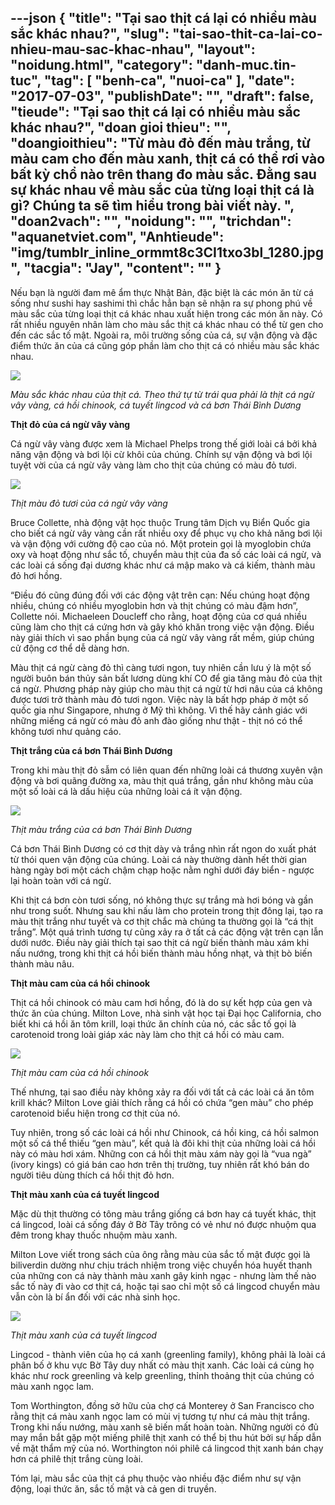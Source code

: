 ---json
{
    "title": "Tại sao thịt cá lại có nhiều màu sắc khác nhau?",
    "slug": "tai-sao-thit-ca-lai-co-nhieu-mau-sac-khac-nhau",
    "layout": "noidung.html",
    "category": "danh-muc.tin-tuc",
    "tag": [
        "benh-ca",
        "nuoi-ca"
    ],
    "date": "2017-07-03",
    "publishDate": "",
    "draft": false,
    "tieude": "Tại sao thịt cá lại có nhiều màu sắc khác nhau?",
    "doan gioi thieu": "",
    "doangioithieu": "Từ màu đỏ đến màu trắng, từ màu cam cho đến màu xanh, thịt cá có thể rơi vào bất kỳ chổ nào trên thang đo màu sắc. Đằng sau sự khác nhau về màu sắc của từng loại thịt cá là gì? Chúng ta sẽ tìm hiểu trong bài viết này. ",
    "doan2vach": "",
    "noidung": "",
    "trichdan": "aquanetviet.com",
    "Anhtieude": "img/tumblr_inline_ormmt8c3CI1txo3bl_1280.jpg",
    "tacgia": "Jay",
    "__content__": ""
}
---
<p>Nếu bạn l&agrave; người đam m&ecirc; ẩm thực Nhật Bản, đặc biệt l&agrave; c&aacute;c m&oacute;n ăn từ c&aacute; sống như sushi hay sashimi th&igrave; chắc hẳn bạn sẽ nhận ra sự phong ph&uacute; về m&agrave;u sắc của từng loại thịt c&aacute; kh&aacute;c nhau xuất hiện trong c&aacute;c m&oacute;n ăn n&agrave;y. C&oacute; rất nhiều nguy&ecirc;n nh&acirc;n l&agrave;m cho m&agrave;u sắc thịt c&aacute; kh&aacute;c nhau c&oacute; thể từ gen cho đến c&aacute;c sắc tố mật. Ngo&agrave;i ra, m&ocirc;i trường sống của c&aacute;, sự vận động v&agrave; đặc điểm thức ăn của c&aacute; cũng g&oacute;p phần l&agrave;m cho thịt c&aacute; c&oacute; nhiều m&agrave;u sắc kh&aacute;c nhau.</p>

<p><img src="http://68.media.tumblr.com/e4a29669c00f5d56f65bcbb6dff96bf2/tumblr_inline_ormmfaQj5G1txo3bl_1280.jpg" /></p>

<p><em>M&agrave;u sắc kh&aacute;c nhau của thịt c&aacute;. Theo thứ tự từ tr&aacute;i qua phải l&agrave; thịt c&aacute; ngừ v&acirc;y v&agrave;ng, c&aacute; hồi chinook, c&aacute; tuyết lingcod v&agrave; c&aacute; bơn Th&aacute;i B&igrave;nh Dương&nbsp;</em></p>

<p><strong>Thịt đỏ của c&aacute; ngừ v&acirc;y v&agrave;ng</strong></p>

<p>C&aacute; ngừ v&acirc;y v&agrave;ng được xem l&agrave; Michael Phelps trong thế giới lo&agrave;i c&aacute; bởi khả năng vận động v&agrave; bơi lội cừ kh&ocirc;i của ch&uacute;ng. Ch&iacute;nh sự vận động v&agrave; bơi lội tuyệt vời của c&aacute; ngừ v&acirc;y v&agrave;ng l&agrave;m cho thịt của ch&uacute;ng c&oacute; m&agrave;u đỏ tươi.</p>

<p><img src="http://68.media.tumblr.com/d7946b57b36da9c68d8fad485faa587d/tumblr_inline_ormmg01b551txo3bl_1280.jpg" /></p>

<p><em>Thịt m&agrave;u đỏ tươi của c&aacute; ngừ v&acirc;y v&agrave;ng</em></p>

<p>Bruce Collette, nh&agrave; động vật học thuộc Trung t&acirc;m Dịch vụ Biển Quốc gia cho biết c&aacute; ngừ v&acirc;y v&agrave;ng cần rất nhiều oxy để phục vụ cho khả năng bơi lội v&agrave; vận động với cường độ cao của n&oacute;. Một protein gọi l&agrave; myoglobin chứa oxy v&agrave; hoạt động như sắc tố, chuyển m&agrave;u thịt của đa số c&aacute;c lo&agrave;i c&aacute; ngừ, v&agrave; c&aacute;c lo&agrave;i c&aacute; sống đại dương kh&aacute;c như c&aacute; mập mako v&agrave; c&aacute; kiếm, th&agrave;nh m&agrave;u đỏ hơi hồng.</p>

<p>&ldquo;Điều đ&oacute; cũng đ&uacute;ng đối với c&aacute;c động vật tr&ecirc;n cạn: Nếu ch&uacute;ng hoạt động nhiều, ch&uacute;ng c&oacute; nhiều myoglobin hơn v&agrave; thịt ch&uacute;ng c&oacute; m&agrave;u đậm hơn&rdquo;, Collette n&oacute;i. Michaeleen Doucleff cho rằng, hoạt động của cơ qu&aacute; nhiều cũng l&agrave;m cho thịt c&aacute; cứng hơn v&agrave; g&acirc;y kh&oacute; khăn trong việc vận động. Điều n&agrave;y giải th&iacute;ch v&igrave; sao phần bụng của c&aacute; ngừ v&acirc;y v&agrave;ng rất mềm, gi&uacute;p ch&uacute;ng cử động cơ thể dễ d&agrave;ng hơn.</p>

<p>M&agrave;u thịt c&aacute; ngừ c&agrave;ng đỏ th&igrave; c&agrave;ng tươi ngon, tuy nhi&ecirc;n cần lưu &yacute; l&agrave; một số người bu&ocirc;n b&aacute;n thủy sản bất lương d&ugrave;ng kh&iacute; CO để gia tăng m&agrave;u đỏ của thịt c&aacute; ngừ. Phương ph&aacute;p n&agrave;y gi&uacute;p cho m&agrave;u thịt c&aacute; ngừ từ hơi n&acirc;u của c&aacute; kh&ocirc;ng được tươi trở th&agrave;nh m&agrave;u đỏ tươi ngon. Việc n&agrave;y l&agrave; bất hợp ph&aacute;p ở một số quốc gia như Singapore, nhưng ở Mỹ th&igrave; kh&ocirc;ng. V&igrave; thế h&atilde;y cảnh gi&aacute;c với những miếng c&aacute; ngừ c&oacute; m&agrave;u đỏ anh đ&agrave;o giống như thật - thịt n&oacute; c&oacute; thể kh&ocirc;ng tươi như quảng c&aacute;o.</p>

<p><strong>Thịt trắng của c&aacute; bơn Th&aacute;i B&igrave;nh Dương</strong></p>

<p>Trong khi m&agrave;u thịt đỏ sẫm c&oacute; li&ecirc;n quan đến những lo&agrave;i c&aacute; thương xuy&ecirc;n vận động v&agrave; bơi qu&atilde;ng đường xa, m&agrave;u thịt qu&aacute; trắng, gần như kh&ocirc;ng m&agrave;u của một số lo&agrave;i c&aacute; l&agrave; dấu hiệu của những lo&agrave;i c&aacute; &iacute;t vận động.</p>

<p><img src="http://68.media.tumblr.com/2091eb71455eeb3f97086f6eb6195722/tumblr_inline_ormmgj4ELN1txo3bl_1280.jpg" /></p>

<p><em>Thịt m&agrave;u trắng của c&aacute; bơn Th&aacute;i B&igrave;nh Dương</em></p>

<p>C&aacute; bơn Th&aacute;i B&igrave;nh Dương c&oacute; cơ thịt d&agrave;y v&agrave; trắng nh&igrave;n rất ngon do xuất ph&aacute;t từ th&oacute;i quen vận động của ch&uacute;ng. Lo&agrave;i c&aacute; n&agrave;y thường d&agrave;nh hết thời gian h&agrave;ng ng&agrave;y bơi một c&aacute;ch chậm chạp hoặc nằm nghỉ dưới đ&aacute;y biển - ngược lại ho&agrave;n to&agrave;n với c&aacute; ngừ.</p>

<p>Khi thịt c&aacute; bơn c&ograve;n tươi sống, n&oacute; kh&ocirc;ng thực sự trắng m&agrave; hơi b&oacute;ng v&agrave; gần như trong suốt. Nhưng sau khi nấu l&agrave;m cho protein trong thịt đ&ocirc;ng lại, tạo ra m&agrave;u thịt trắng như tuyết v&agrave; cơ thịt chắc m&agrave; ch&uacute;ng ta thường gọi l&agrave; &ldquo;c&aacute; thịt trắng&rdquo;. Một qu&aacute; tr&igrave;nh tương tự cũng xảy ra ở tất cả c&aacute;c động vật tr&ecirc;n cạn lẫn dưới nước. Điều n&agrave;y giải th&iacute;ch tại sao thịt c&aacute; ngừ biến th&agrave;nh m&agrave;u x&aacute;m khi nấu nướng, trong khi thịt c&aacute; hồi biến th&agrave;nh m&agrave;u hồng nhạt, v&agrave; thịt b&ograve; biến th&agrave;nh m&agrave;u n&acirc;u.</p>

<p><strong>Thịt m&agrave;u cam của c&aacute; hồi chinook</strong></p>

<p>Thịt c&aacute; hồi chinook c&oacute; m&agrave;u cam hơi hồng, đ&oacute; l&agrave; do sự kết hợp của gen v&agrave; thức ăn của ch&uacute;ng. Milton Love, nh&agrave; sinh vật học tại Đại học California, cho biết khi c&aacute; hồi ăn t&ocirc;m krill, loại thức ăn ch&iacute;nh của n&oacute;, c&aacute;c sắc tố gọi l&agrave; carotenoid trong lo&agrave;i gi&aacute;p x&aacute;c n&agrave;y l&agrave;m cho thịt c&aacute; hồi c&oacute; m&agrave;u cam.</p>

<p><img src="http://68.media.tumblr.com/bf5a4e640e145b8c1eff0f381e608f4a/tumblr_inline_ormmgvkG1T1txo3bl_1280.jpg" /></p>

<p><em>Thịt m&agrave;u cam của c&aacute; hồi chinook</em></p>

<p>Thế nhưng, tại sao điều n&agrave;y kh&ocirc;ng xảy ra đối với tất cả c&aacute;c lo&agrave;i c&aacute; ăn t&ocirc;m krill kh&aacute;c? Milton Love giải th&iacute;ch rằng c&aacute; hồi c&oacute; chứa &ldquo;gen m&agrave;u&rdquo; cho ph&eacute;p carotenoid biểu hiện trong cơ thịt của n&oacute;.</p>

<p>Tuy nhi&ecirc;n, trong số c&aacute;c lo&agrave;i c&aacute; hồi như Chinook, c&aacute; hồi king, c&aacute; hồi salmon một số c&aacute; thể thiếu &ldquo;gen m&agrave;u&rdquo;, kết quả l&agrave; đ&ocirc;i khi thịt của những lo&agrave;i c&aacute; hồi n&agrave;y c&oacute; m&agrave;u hơi x&aacute;m. Những con c&aacute; hồi thịt m&agrave;u x&aacute;m n&agrave;y gọi l&agrave; &ldquo;vua ng&agrave;&rdquo; (ivory kings) c&oacute; gi&aacute; b&aacute;n cao hơn tr&ecirc;n thị trường, tuy nhi&ecirc;n rất kh&oacute; b&aacute;n do người ti&ecirc;u d&ugrave;ng th&iacute;ch c&aacute; hồi thịt đỏ hơn.</p>

<p><strong>Thịt m&agrave;u xanh của c&aacute; tuyết lingcod</strong></p>

<p>Mặc d&ugrave; thịt thường c&oacute; t&ocirc;ng m&agrave;u trắng giống c&aacute; bơn hay c&aacute; tuyết kh&aacute;c, thịt c&aacute; lingcod, lo&agrave;i c&aacute; sống đ&aacute;y ở Bờ T&acirc;y tr&ocirc;ng c&oacute; vẻ như n&oacute; được nhuộm qua đ&ecirc;m trong khay thuốc nhuộm m&agrave;u xanh.</p>

<p>Milton Love viết trong s&aacute;ch của &ocirc;ng rằng m&agrave;u của sắc tố mật được gọi l&agrave; biliverdin dường như chịu tr&aacute;ch nhiệm trong việc chuyển h&oacute;a huyết thanh của những con c&aacute; n&agrave;y th&agrave;nh m&agrave;u xanh g&acirc;y kinh ngạc - nhưng l&agrave;m thế n&agrave;o sắc tố n&agrave;y đi v&agrave;o cơ thịt c&aacute;, hoặc tại sao chỉ một số c&aacute; lingcod chuyển m&agrave;u vẫn c&ograve;n l&agrave; b&iacute; ẩn đối với c&aacute;c nh&agrave; sinh học.</p>

<p><img src="http://68.media.tumblr.com/c9e884ccec8d1e0a53c3df83521b65c5/tumblr_inline_ormmhcBxhS1txo3bl_1280.jpg" /></p>

<p><em>Thịt m&agrave;u xanh của c&aacute; tuyết lingcod</em></p>

<p>Lingcod - th&agrave;nh vi&ecirc;n của họ c&aacute; xanh (greenling family), kh&ocirc;ng phải l&agrave; lo&agrave;i c&aacute; ph&acirc;n bố ở khu vực Bờ T&acirc;y duy nhất c&oacute; m&agrave;u thịt xanh. C&aacute;c lo&agrave;i c&aacute; c&ugrave;ng họ kh&aacute;c như rock greenling v&agrave; kelp greenling, thỉnh thoảng thịt của ch&uacute;ng c&oacute; m&agrave;u xanh ngọc lam.</p>

<p>Tom Worthington, đồng sở hữu của chợ c&aacute; Monterey ở San Francisco cho rằng thịt c&aacute; m&agrave;u xanh ngọc lam c&oacute; m&ugrave;i vị tương tự như c&aacute; m&agrave;u thịt trắng. Trong khi nấu nướng, m&agrave;u xanh sẽ biến mất ho&agrave;n to&agrave;n. Những người c&oacute; đủ may mắn bắt gặp một miếng phil&ecirc; thịt xanh c&oacute; thể bị thu h&uacute;t bởi sự hấp dẫn về mặt thẩm mỹ của n&oacute;. Worthington n&oacute;i phil&ecirc; c&aacute; lingcod thịt xanh b&aacute;n chạy hơn c&aacute; phil&ecirc; thịt trắng c&ugrave;ng lo&agrave;i.</p>

<p>T&oacute;m lại, m&agrave;u sắc của thịt c&aacute; phụ thuộc v&agrave;o nhiều đặc điểm như sự vận động, loại thức ăn, sắc tố mật v&agrave; cả gen di truyền.</p>
